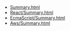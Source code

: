 * [Summary.html](Summary.html)
* [React/Summary.html](React/Summary.html)
* [EcmaScript/Summary.html](EcmaScript/Summary.html)
* [Aws/Summary.html](Aws/Summary.html)